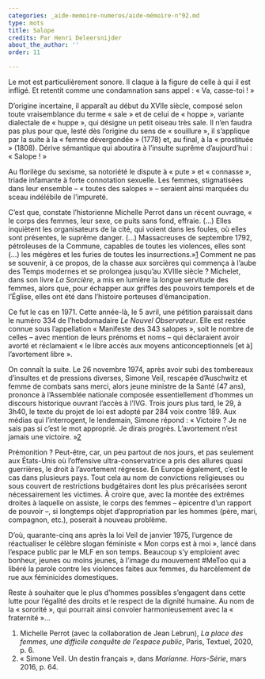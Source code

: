 ```yaml
---
categories: _aide-memoire-numeros/aide-mémoire-n°92.md
type: mots
title: Salope
credits: Par Henri Deleersnijder
about_the_author: ''
order: 11

---
```

Le mot est particulièrement sonore. Il claque à la figure de celle à qui il est infligé. Et retentit comme une condamnation sans appel : « Va, casse-toi ! »

D’origine incertaine, il apparaît au début du XVIIe siècle, composé selon toute vraisemblance du terme « sale » et de celui de « hoppe », variante dialectale de « huppe », qui désigne un petit oiseau très sale. Il n’en faudra pas plus pour que, lesté dès l’origine du sens de « souillure », il s’applique par la suite à la « femme dévergondée » (1778) et, au final, à la « prostituée » (1808). Dérive sémantique qui aboutira à l’insulte suprême d’aujourd’hui : « Salope ! »

Au florilège du sexisme, sa notoriété le dispute à « pute » et « connasse », triade infamante à forte connotation sexuelle. Les femmes, stigmatisées dans leur ensemble – « toutes des salopes » – seraient ainsi marquées du sceau indélébile de l’impureté.

C’est que, constate l’historienne Michelle Perrot dans un récent ouvrage, « le corps des femmes, leur sexe, ce puits sans fond, effraie. (...) Elles inquiètent les organisateurs de la cité, qui voient dans les foules, où elles sont présentes, le suprême danger. (...) Massacreuses de septembre 1792, pétroleuses de la Commune, capables de toutes les violences, elles sont (...) les mégères et les furies de toutes les insurrections.»[1](#footnote-1) Comment ne pas se souvenir, à ce propos, de la chasse aux sorcières qui commença à l’aube des Temps modernes et se prolongea jusqu’au XVIIIe siècle ? Michelet, dans son livre _La Sorcière_, a mis en lumière la longue servitude des femmes, alors que, pour échapper aux griffes des pouvoirs temporels et de l’Église, elles ont été dans l’histoire porteuses d’émancipation.

Ce fut le cas en 1971. Cette année-là, le 5 avril, une pétition paraissait dans le numéro 334 de l’hebdomadaire _Le Nouvel Observateur_. Elle est restée connue sous l’appellation « Manifeste des 343 salopes », soit le nombre de celles – avec mention de leurs prénoms et noms – qui déclaraient avoir avorté et réclamaient « le libre accès aux moyens anticonceptionnels \[et à\] l’avortement libre&nbsp;».

On connaît la suite. Le 26 novembre 1974, après avoir subi des tombereaux d’insultes et de pressions diverses, Simone Veil, rescapée d’Auschwitz et femme de combats sans merci, alors jeune ministre de la Santé (47 ans), prononce à l’Assemblée nationale composée essentiellement d’hommes un discours historique ouvrant l’accès à l’IVG. Trois jours plus tard, le 29, à 3h40, le texte du projet de loi est adopté par 284 voix contre 189. Aux médias qui l’interrogent, le lendemain, Simone répond : « Victoire ? Je ne sais pas si c’est le mot approprié. Je dirais progrès. L’avortement n’est jamais une victoire. »[2](#footnote-2)

Prémonition ? Peut-être, car, un peu partout de nos jours, et pas seulement aux États-Unis où l’offensive ultra-conservatrice a pris des allures quasi guerrières, le droit à l’avortement régresse. En Europe également, c’est le cas dans plusieurs pays. Tout cela au nom de convictions religieuses ou sous couvert de restrictions budgétaires dont les plus précarisées seront nécessairement les victimes. À croire que, avec la montée des extrêmes droites à laquelle on assiste, le corps des femmes – épicentre d’un rapport de pouvoir –, si longtemps objet d’appropriation par les hommes (père, mari, compagnon, etc.), poserait à nouveau problème.

D’où, quarante-cinq ans après la loi Veil de janvier 1975, l’urgence de réactualiser le célèbre slogan féministe « Mon corps est à moi », lancé dans l’espace public par le MLF en son temps. Beaucoup s’y emploient avec bonheur, jeunes ou moins jeunes, à l’image du mouvement #MeToo qui a libéré la parole contre les violences faites aux femmes, du harcèlement de rue aux féminicides domestiques.

Reste à souhaiter que le plus d’hommes possibles s’engagent dans cette lutte pour l’égalité des droits et le respect de la dignité humaine. Au nom de la « sororité », qui pourrait ainsi convoler harmonieusement avec la « fraternité »...

1. Michelle Perrot (avec la collaboration de Jean Lebrun), _La place des femmes, une difficile conquête de l’espace public_, Paris, Textuel, 2020, p. 6.
2. « Simone Veil. Un destin français », dans _Marianne. Hors-Série_, mars 2016, p. 64.